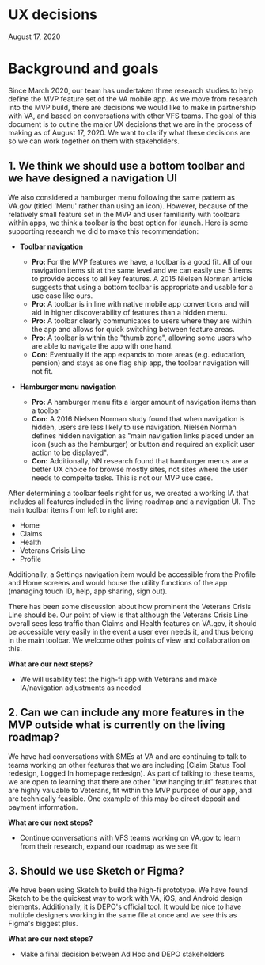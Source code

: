 # UX decisions

August 17, 2020

# Background and goals
Since March 2020, our team has undertaken three research studies to help define the MVP feature set of the VA mobile app. As we move from research into the MVP build, there are decisions we would like to make in partnership with VA, and based on conversations with other VFS teams. The goal of this document is to outine the major UX decisions that we are in the process of making as of August 17, 2020. We want to clarify what these decisions are so we can work together on them with stakeholders. 



## 1. We think we should use a bottom toolbar and we have designed a navigation UI   
We also considered a hamburger menu following the same pattern as VA.gov (titled 'Menu' rather than using an icon). However, because of the relatively small feature set in the MVP and user familiarity with toolbars within apps, we think a toolbar is the best option for launch. Here is some supporting research we did to make this recommendation: 

- **Toolbar navigation**
  - **Pro:** For the MVP features we have, a toolbar is a good fit. All of our navigation items sit at the same level and we can easily use 5 items to provide access to all key features. A 2015 Nielsen Norman article suggests that using a bottom toolbar is appropriate and usable for a use case like ours. 
  - **Pro:** A toolbar is in line with native mobile app conventions and will aid in higher discoverability of features than a hidden menu.
  - **Pro:** A toolbar clearly communicates to users where they are within the app and allows for quick switching between feature areas.
  - **Pro:** A toolbar is within the "thumb zone", allowing some users who are able to navigate the app with one hand. 
  - **Con:** Eventually if the app expands to more areas (e.g. education, pension) and stays as one flag ship app, the toolbar navigation will not fit. 

- **Hamburger menu navigation**
  - **Pro:** A hamburger menu fits a larger amount of navigation items than a toolbar
  - **Con:** A 2016 Nielsen Norman study found that when navigation is hidden, users are less likely to use navigation. Nielsen Norman defines hidden navigation as "main navigation links placed under an icon (such as the hamburger) or button and required an explicit user action to be displayed". 
  - **Con:** Additionally, NN research found that hamburger menus are a better UX choice for browse mostly sites, not sites where the user needs to compelte tasks. This is not our MVP use case.
  
  
After determining a toolbar feels right for us, we created a working IA that includes all features included in the living roadmap and a navigation UI. The main toolbar items from left to right are:
  - Home
  - Claims
  - Health
  - Veterans Crisis Line
  - Profile
  
Additionally, a Settings navigation item would be accessible from the Profile and Home screens and would house the utility functions of the app (managing touch ID, help, app sharing, sign out). 

There has been some discussion about how prominent the Veterans Crisis Line should be. Our point of view is that although the Veterans Crisis Line overall sees less traffic than Claims and Health features on VA.gov, it should be accessible very easily in the event a user ever needs it, and thus belong in the main toolbar. We welcome other points of view and collaboration on this. 

**What are our next steps?**
- We will usability test the high-fi app with Veterans and make IA/navigation adjustments as needed





## 2. Can we can include any more features in the MVP outside what is currently on the living roadmap?
We have had conversations with SMEs at VA and are continuing to talk to teams working on other features that we are including (Claim Status Tool redesign, Logged In homepage redesign). As part of talking to these teams, we are open to learning that there are other "low hanging fruit" features that are highly valuable to Veterans, fit within the MVP purpose of our app, and are technically feasible. One example of this may be direct deposit and payment information. 

**What are our next steps?**
- Continue conversations with VFS teams working on VA.gov to learn from their research, expand our roadmap as we see fit





## 3. Should we use Sketch or Figma? 
We have been using Sketch to build the high-fi prototype. We have found Sketch to be the quickest way to work with VA, iOS, and Android design elements. Additionally, it is DEPO's official tool. It would be nice to have multiple designers working in the same file at once and we see this as Figma's biggest plus.

**What are our next steps?**
- Make a final decision between Ad Hoc and DEPO stakeholders

